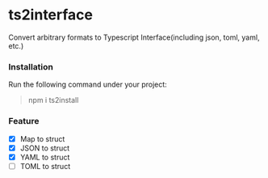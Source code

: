 # ts2interface
Convert arbitrary formats to Typescript Interface(including json, toml, yaml, etc.)

### Installation

Run the following command under your project:

> npm i ts2install

### Feature
- [x] Map to struct
- [x] JSON to struct
- [x] YAML to struct
- [ ] TOML to struct